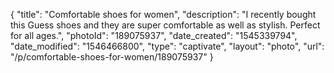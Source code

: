 {
    "title": "Comfortable shoes for women",
    "description": "I recently bought this Guess shoes and they are super comfortable as well as stylish. Perfect for all ages.",
    "photoId": "189075937",
    "date_created": "1545339794",
    "date_modified": "1546466800",
    "type": "captivate",
    "layout": "photo",
    "url": "\/p\/comfortable-shoes-for-women\/189075937"
}